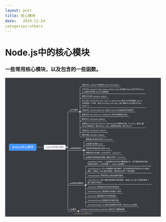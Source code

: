 ```yaml
---
layout: post
title: 核心模块
date:   2019-12-24
categories:others
---
```


# Node.js中的核心模块
### 一些常用核心模块，以及包含的一些函数。

![核心模块](/assets/Node.js核心模块.png)
